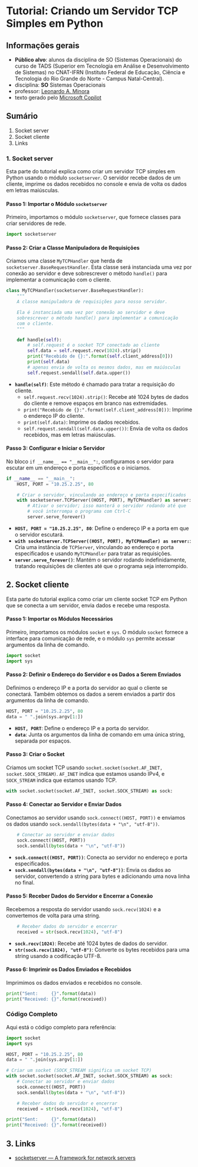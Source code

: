 # Tutorial: Criando um Servidor TCP Simples em Python

## Informações gerais
- **Público alvo**: alunos da disciplina de SO (Sistemas Operacionais) do curso de TADS (Superior em Tecnologia em Análise e Desenvolvimento de Sistemas) no CNAT-IFRN (Instituto Federal de Educação, Ciência e Tecnologia do Rio Grande do Norte - Campus Natal-Central).
- disciplina: **SO** Sistemas Operacionais
- professor: [Leonardo A. Minora](https://github.com/leonardo-minora)
- texto gerado pelo [Microsoft Copilot](https://copilot.microsoft.com/)

## Sumário
1. Socket server
2. Socket cliente
3. Links
   
### 1. Socket server
Esta parte do tutorial explica como criar um servidor TCP simples em Python usando o módulo `socketserver`. O servidor recebe dados de um cliente, imprime os dados recebidos no console e envia de volta os dados em letras maiúsculas.

#### Passo 1: Importar o Módulo `socketserver`

Primeiro, importamos o módulo `socketserver`, que fornece classes para criar servidores de rede.

```python
import socketserver
```

#### Passo 2: Criar a Classe Manipuladora de Requisições

Criamos uma classe `MyTCPHandler` que herda de `socketserver.BaseRequestHandler`. Esta classe será instanciada uma vez por conexão ao servidor e deve sobrescrever o método `handle()` para implementar a comunicação com o cliente.

```python
class MyTCPHandler(socketserver.BaseRequestHandler):
    """
    A classe manipuladora de requisições para nosso servidor.

    Ela é instanciada uma vez por conexão ao servidor e deve
    sobrescrever o método handle() para implementar a comunicação
    com o cliente.
    """

    def handle(self):
        # self.request é o socket TCP conectado ao cliente
        self.data = self.request.recv(1024).strip()
        print("Recebido de {}:".format(self.client_address[0]))
        print(self.data)
        # apenas envia de volta os mesmos dados, mas em maiúsculas
        self.request.sendall(self.data.upper())
```

- **`handle(self)`**: Este método é chamado para tratar a requisição do cliente.
  - `self.request.recv(1024).strip()`: Recebe até 1024 bytes de dados do cliente e remove espaços em branco nas extremidades.
  - `print("Recebido de {}:".format(self.client_address[0]))`: Imprime o endereço IP do cliente.
  - `print(self.data)`: Imprime os dados recebidos.
  - `self.request.sendall(self.data.upper())`: Envia de volta os dados recebidos, mas em letras maiúsculas.

#### Passo 3: Configurar e Iniciar o Servidor

No bloco `if __name__ == "__main__":`, configuramos o servidor para escutar em um endereço e porta específicos e o iniciamos.

```python
if __name__ == "__main__":
    HOST, PORT = "10.25.2.25", 80

    # Criar o servidor, vinculando ao endereço e porta especificados
    with socketserver.TCPServer((HOST, PORT), MyTCPHandler) as server:
        # Ativar o servidor; isso manterá o servidor rodando até que
        # você interrompa o programa com Ctrl-C
        server.serve_forever()
```

- **`HOST, PORT = "10.25.2.25", 80`**: Define o endereço IP e a porta em que o servidor escutará.
- **`with socketserver.TCPServer((HOST, PORT), MyTCPHandler) as server:`**: Cria uma instância de `TCPServer`, vinculando ao endereço e porta especificados e usando `MyTCPHandler` para tratar as requisições.
- **`server.serve_forever()`**: Mantém o servidor rodando indefinidamente, tratando requisições de clientes até que o programa seja interrompido.

## 2. Socket cliente

Esta parte do tutorial explica como criar um cliente socket TCP em Python que se conecta a um servidor, envia dados e recebe uma resposta.

#### Passo 1: Importar os Módulos Necessários

Primeiro, importamos os módulos `socket` e `sys`. O módulo `socket` fornece a interface para comunicação de rede, e o módulo `sys` permite acessar argumentos da linha de comando.

```python
import socket
import sys
```

#### Passo 2: Definir o Endereço do Servidor e os Dados a Serem Enviados

Definimos o endereço IP e a porta do servidor ao qual o cliente se conectará. Também obtemos os dados a serem enviados a partir dos argumentos da linha de comando.

```python
HOST, PORT = "10.25.2.25", 80
data = " ".join(sys.argv[1:])
```

- **`HOST, PORT`**: Define o endereço IP e a porta do servidor.
- **`data`**: Junta os argumentos da linha de comando em uma única string, separada por espaços.

#### Passo 3: Criar o Socket

Criamos um socket TCP usando `socket.socket(socket.AF_INET, socket.SOCK_STREAM)`. `AF_INET` indica que estamos usando IPv4, e `SOCK_STREAM` indica que estamos usando TCP.

```python
with socket.socket(socket.AF_INET, socket.SOCK_STREAM) as sock:
```

#### Passo 4: Conectar ao Servidor e Enviar Dados

Conectamos ao servidor usando `sock.connect((HOST, PORT))` e enviamos os dados usando `sock.sendall(bytes(data + "\n", "utf-8"))`.

```python
    # Conectar ao servidor e enviar dados
    sock.connect((HOST, PORT))
    sock.sendall(bytes(data + "\n", "utf-8"))
```

- **`sock.connect((HOST, PORT))`**: Conecta ao servidor no endereço e porta especificados.
- **`sock.sendall(bytes(data + "\n", "utf-8"))`**: Envia os dados ao servidor, convertendo a string para bytes e adicionando uma nova linha no final.

#### Passo 5: Receber Dados do Servidor e Encerrar a Conexão

Recebemos a resposta do servidor usando `sock.recv(1024)` e a convertemos de volta para uma string.

```python
    # Receber dados do servidor e encerrar
    received = str(sock.recv(1024), "utf-8")
```

- **`sock.recv(1024)`**: Recebe até 1024 bytes de dados do servidor.
- **`str(sock.recv(1024), "utf-8")`**: Converte os bytes recebidos para uma string usando a codificação UTF-8.

#### Passo 6: Imprimir os Dados Enviados e Recebidos

Imprimimos os dados enviados e recebidos no console.

```python
print("Sent:     {}".format(data))
print("Received: {}".format(received))
```

### Código Completo

Aqui está o código completo para referência:

```python
import socket
import sys

HOST, PORT = "10.25.2.25", 80
data = " ".join(sys.argv[1:])

# Criar um socket (SOCK_STREAM significa um socket TCP)
with socket.socket(socket.AF_INET, socket.SOCK_STREAM) as sock:
    # Conectar ao servidor e enviar dados
    sock.connect((HOST, PORT))
    sock.sendall(bytes(data + "\n", "utf-8"))

    # Receber dados do servidor e encerrar
    received = str(sock.recv(1024), "utf-8")

print("Sent:     {}".format(data))
print("Received: {}".format(received))
```

## 3. Links
- [socketserver — A framework for network servers](https://docs.python.org/3/library/socketserver.html)

